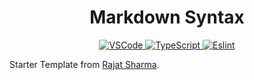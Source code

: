 <h1 align="center">Markdown Syntax</h1>

<p align="center">
  <a href="https://code.visualstudio.com/api/get-started/your-first-extension" target="_blank">
    <img alt="VSCode" src="https://img.shields.io/badge/-VSCode-000?style=flat-square&logo=visual-studio-code">
  </a>
  <a href="https://www.typescriptlang.org/" target="_blank">
    <img alt="TypeScript" src="https://img.shields.io/badge/-TypeScript-000?style=flat-square&logo=typescript" />
  </a>
  <a href="https://eslint.org/" target="_blank">
    <img alt="Eslint" src="https://img.shields.io/badge/-Eslint-000?style=flat-square&logo=eslint" />
  </a>
</p>



Starter Template from [Rajat Sharma](https://github.com/rajatsharma/project-vizier).<br />
